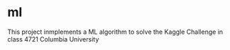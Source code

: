 # ml
This project inmplements a ML algorithm to solve the Kaggle Challenge in class 4721 Columbia University
